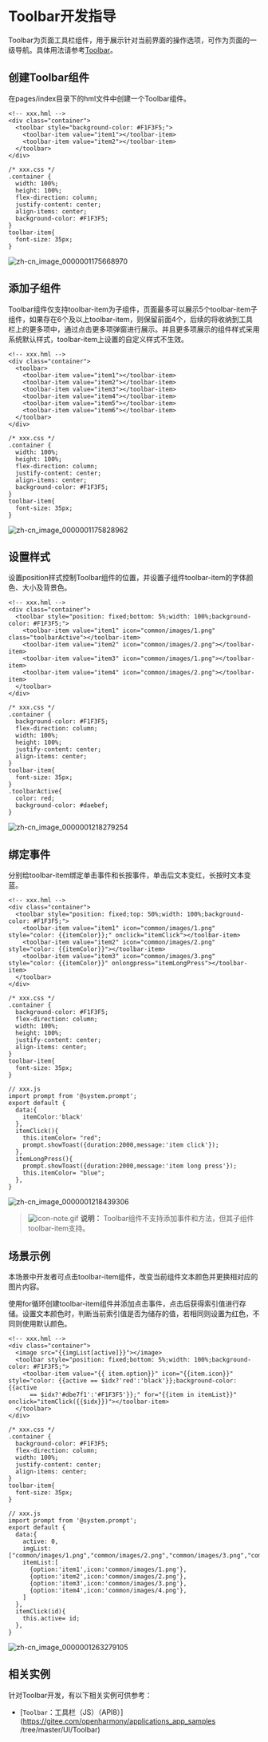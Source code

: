 # Toolbar开发指导


Toolbar为页面工具栏组件，用于展示针对当前界面的操作选项，可作为页面的一级导航。具体用法请参考[Toolbar](../reference/arkui-js/js-components-basic-toolbar.md)。


## 创建Toolbar组件

在pages/index目录下的hml文件中创建一个Toolbar组件。


```
<!-- xxx.hml -->
<div class="container">
  <toolbar style="background-color: #F1F3F5;">
    <toolbar-item value="item1"></toolbar-item>
    <toolbar-item value="item2"></toolbar-item>
  </toolbar>
</div>
```


```
/* xxx.css */
.container {
  width: 100%;
  height: 100%; 
  flex-direction: column;
  justify-content: center;
  align-items: center;
  background-color: #F1F3F5;
}
toolbar-item{
  font-size: 35px;
}
```

![zh-cn_image_0000001175668970](figures/zh-cn_image_0000001175668970.gif)


## 添加子组件

  Toolbar组件仅支持toolbar-item为子组件，页面最多可以展示5个toolbar-item子组件，如果存在6个及以上toolbar-item，则保留前面4个，后续的将收纳到工具栏上的更多项中，通过点击更多项弹窗进行展示。并且更多项展示的组件样式采用系统默认样式，toolbar-item上设置的自定义样式不生效。

```
<!-- xxx.hml -->
<div class="container">
  <toolbar>
    <toolbar-item value="item1"></toolbar-item>    
    <toolbar-item value="item2"></toolbar-item>    
    <toolbar-item value="item3"></toolbar-item>    
    <toolbar-item value="item4"></toolbar-item>    
    <toolbar-item value="item5"></toolbar-item>    
    <toolbar-item value="item6"></toolbar-item>
  </toolbar>
</div>
```


```
/* xxx.css */
.container {
  width: 100%;
  height: 100%; 
  flex-direction: column;
  justify-content: center;
  align-items: center;
  background-color: #F1F3F5;
}
toolbar-item{
  font-size: 35px;
}
```

![zh-cn_image_0000001175828962](figures/zh-cn_image_0000001175828962.gif)


## 设置样式

设置position样式控制Toolbar组件的位置，并设置子组件toolbar-item的字体颜色、大小及背景色。



```
<!-- xxx.hml -->
<div class="container">
  <toolbar style="position: fixed;bottom: 5%;width: 100%;background-color: #F1F3F5;">
    <toolbar-item value="item1" icon="common/images/1.png" class="toolbarActive"></toolbar-item>
    <toolbar-item value="item2" icon="common/images/2.png"></toolbar-item>
    <toolbar-item value="item3" icon="common/images/1.png"></toolbar-item>
    <toolbar-item value="item4" icon="common/images/2.png"></toolbar-item>
  </toolbar>
</div>
```



```
/* xxx.css */
.container {
  background-color: #F1F3F5;
  flex-direction: column;
  width: 100%;
  height: 100%; 
  justify-content: center;
  align-items: center;
}
toolbar-item{
  font-size: 35px;
}
.toolbarActive{
  color: red;
  background-color: #daebef;
}
```


![zh-cn_image_0000001218279254](figures/zh-cn_image_0000001218279254.png)


## 绑定事件

分别给toolbar-item绑定单击事件和长按事件，单击后文本变红，长按时文本变蓝。


```
<!-- xxx.hml -->
<div class="container">
  <toolbar style="position: fixed;top: 50%;width: 100%;background-color: #F1F3F5;">
    <toolbar-item value="item1" icon="common/images/1.png" style="color: {{itemColor}};" onclick="itemClick"></toolbar-item>
    <toolbar-item value="item2" icon="common/images/2.png"  style="color: {{itemColor}}"></toolbar-item>
    <toolbar-item value="item3" icon="common/images/3.png"  style="color: {{itemColor}}" onlongpress="itemLongPress"></toolbar-item>
  </toolbar>
</div>
```


```
/* xxx.css */
.container {
  background-color: #F1F3F5;   
  flex-direction: column;
  width: 100%;
  height: 100%; 
  justify-content: center;
  align-items: center;
}
toolbar-item{
  font-size: 35px;
}
```


```
// xxx.js
import prompt from '@system.prompt';
export default {
  data:{
    itemColor:'black'
  },
  itemClick(){
    this.itemColor= "red";
    prompt.showToast({duration:2000,message:'item click'});
  },
  itemLongPress(){
    prompt.showToast({duration:2000,message:'item long press'});
    this.itemColor= "blue";
  },
}
```

![zh-cn_image_0000001218439306](figures/zh-cn_image_0000001218439306.gif)

> ![icon-note.gif](public_sys-resources/icon-note.gif) **说明：**
> Toolbar组件不支持添加事件和方法，但其子组件toolbar-item支持。


## 场景示例

本场景中开发者可点击toolbar-item组件，改变当前组件文本颜色并更换相对应的图片内容。

  使用for循环创建toolbar-item组件并添加点击事件，点击后获得索引值进行存储。设置文本颜色时，判断当前索引值是否为储存的值，若相同则设置为红色，不同则使用默认颜色。

```
<!-- xxx.hml -->
<div class="container">
  <image src="{{imgList[active]}}"></image>
  <toolbar style="position: fixed;bottom: 5%;width: 100%;background-color: #F1F3F5;">
    <toolbar-item value="{{ item.option}}" icon="{{item.icon}}" style="color: {{active == $idx?'red':'black'}};background-color: {{active
      == $idx?'#dbe7f1':'#F1F3F5'}};" for="{{item in itemList}}" onclick="itemClick({{$idx}})"></toolbar-item>
  </toolbar>
</div>
```


```
/* xxx.css */
.container {
  background-color: #F1F3F5;   
  flex-direction: column;
  width: 100%;
  justify-content: center;
  align-items: center;
}
toolbar-item{
  font-size: 35px;
}
```


```
// xxx.js
import prompt from '@system.prompt';
export default {
  data:{
    active: 0,
    imgList:["common/images/1.png","common/images/2.png","common/images/3.png","common/images/4.png"],
    itemList:[
      {option:'item1',icon:'common/images/1.png'},
      {option:'item2',icon:'common/images/2.png'},
      {option:'item3',icon:'common/images/3.png'},
      {option:'item4',icon:'common/images/4.png'},
    ]
  },
  itemClick(id){
    this.active= id;
  },
}
```

![zh-cn_image_0000001263279105](figures/zh-cn_image_0000001263279105.gif)


## 相关实例

针对Toolbar开发，有以下相关实例可供参考：

- [`Toolbar`：工具栏（JS）（API8）](https://gitee.com/openharmony/applications_app_samples
/tree/master/UI/Toolbar)

